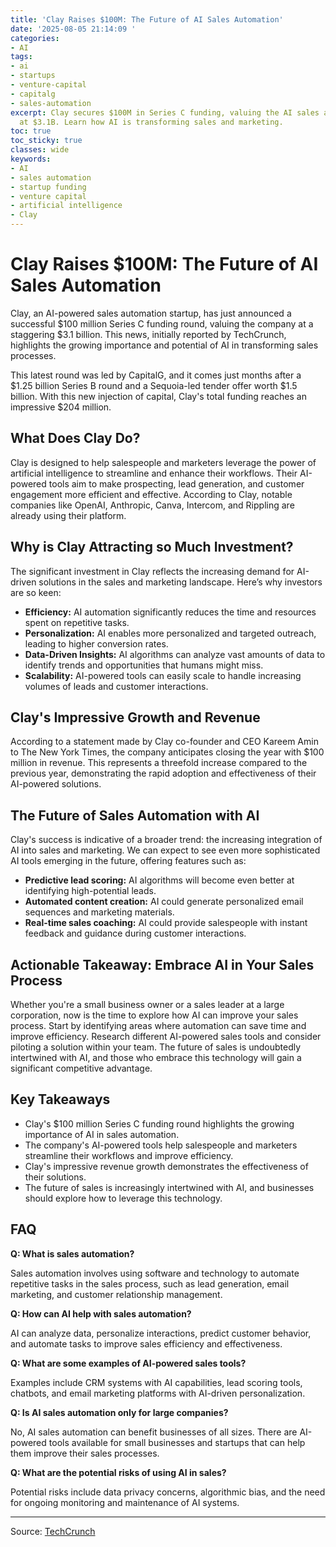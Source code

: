 ```yaml
---
title: 'Clay Raises $100M: The Future of AI Sales Automation'
date: '2025-08-05 21:14:09 '
categories:
- AI
tags:
- ai
- startups
- venture-capital
- capitalg
- sales-automation
excerpt: Clay secures $100M in Series C funding, valuing the AI sales automation startup
  at $3.1B. Learn how AI is transforming sales and marketing.
toc: true
toc_sticky: true
classes: wide
keywords:
- AI
- sales automation
- startup funding
- venture capital
- artificial intelligence
- Clay
---
```


# Clay Raises $100M: The Future of AI Sales Automation

Clay, an AI-powered sales automation startup, has just announced a successful $100 million Series C funding round, valuing the company at a staggering $3.1 billion. This news, initially reported by TechCrunch, highlights the growing importance and potential of AI in transforming sales processes.

This latest round was led by CapitalG, and it comes just months after a $1.25 billion Series B round and a Sequoia-led tender offer worth $1.5 billion. With this new injection of capital, Clay's total funding reaches an impressive $204 million.

## What Does Clay Do?

Clay is designed to help salespeople and marketers leverage the power of artificial intelligence to streamline and enhance their workflows. Their AI-powered tools aim to make prospecting, lead generation, and customer engagement more efficient and effective. According to Clay, notable companies like OpenAI, Anthropic, Canva, Intercom, and Rippling are already using their platform.

## Why is Clay Attracting so Much Investment?

The significant investment in Clay reflects the increasing demand for AI-driven solutions in the sales and marketing landscape. Here’s why investors are so keen:

*   **Efficiency:** AI automation significantly reduces the time and resources spent on repetitive tasks.
*   **Personalization:** AI enables more personalized and targeted outreach, leading to higher conversion rates.
*   **Data-Driven Insights:** AI algorithms can analyze vast amounts of data to identify trends and opportunities that humans might miss.
*   **Scalability:** AI-powered tools can easily scale to handle increasing volumes of leads and customer interactions.

## Clay's Impressive Growth and Revenue

According to a statement made by Clay co-founder and CEO Kareem Amin to The New York Times, the company anticipates closing the year with $100 million in revenue. This represents a threefold increase compared to the previous year, demonstrating the rapid adoption and effectiveness of their AI-powered solutions.

## The Future of Sales Automation with AI

Clay's success is indicative of a broader trend: the increasing integration of AI into sales and marketing. We can expect to see even more sophisticated AI tools emerging in the future, offering features such as:

*   **Predictive lead scoring:** AI algorithms will become even better at identifying high-potential leads.
*   **Automated content creation:** AI could generate personalized email sequences and marketing materials.
*   **Real-time sales coaching:** AI could provide salespeople with instant feedback and guidance during customer interactions.

## Actionable Takeaway: Embrace AI in Your Sales Process

Whether you're a small business owner or a sales leader at a large corporation, now is the time to explore how AI can improve your sales process. Start by identifying areas where automation can save time and improve efficiency. Research different AI-powered sales tools and consider piloting a solution within your team. The future of sales is undoubtedly intertwined with AI, and those who embrace this technology will gain a significant competitive advantage.

## Key Takeaways

*   Clay's $100 million Series C funding round highlights the growing importance of AI in sales automation.
*   The company's AI-powered tools help salespeople and marketers streamline their workflows and improve efficiency.
*   Clay's impressive revenue growth demonstrates the effectiveness of their solutions.
*   The future of sales is increasingly intertwined with AI, and businesses should explore how to leverage this technology.

## FAQ

**Q: What is sales automation?**

Sales automation involves using software and technology to automate repetitive tasks in the sales process, such as lead generation, email marketing, and customer relationship management.

**Q: How can AI help with sales automation?**

AI can analyze data, personalize interactions, predict customer behavior, and automate tasks to improve sales efficiency and effectiveness.

**Q: What are some examples of AI-powered sales tools?**

Examples include CRM systems with AI capabilities, lead scoring tools, chatbots, and email marketing platforms with AI-driven personalization.

**Q: Is AI sales automation only for large companies?**

No, AI sales automation can benefit businesses of all sizes. There are AI-powered tools available for small businesses and startups that can help them improve their sales processes.

**Q: What are the potential risks of using AI in sales?**

Potential risks include data privacy concerns, algorithmic bias, and the need for ongoing monitoring and maintenance of AI systems.

---

Source: [TechCrunch](https://techcrunch.com/2025/08/05/clay-confirms-it-closed-100m-round-at-3-1b-valuation/)